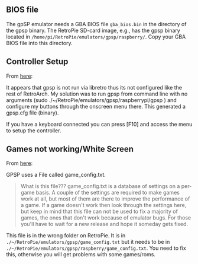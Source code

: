 ## BIOS file

The gpSP emulator needs a GBA BIOS file `gba_bios.bin` in the directory of the gpsp binary. The RetroPie SD-card image, e.g., has the gpsp binary located in `/home/pi/RetroPie/emulators/gpsp/raspberry/`. Copy your GBA BIOS file into this directory.

## Controller Setup

From [here](https://github.com/petrockblog/RetroPie-Setup/issues/193#issuecomment-19900909):

It appears that gpsp is not run via libretro thus its not configured like the rest of RetroArch. My solution was to run gpsp from command line with no arguments (sudo ./~/RetroPie/emulators/gpsp/raspberrypi/gpsp ) and configure my buttons through the onscreen menu there. This generated a gpsp.cfg file (binary).

If you have a keyboard connected you can press [F10] and access the menu to setup the controller.

## Games not working/White Screen

From [here](https://github.com/petrockblog/RetroPie-Setup/issues/218):

GPSP uses a File called game_config.txt.

> What is this file??? game_config.txt is a database of settings on a
per-game basis. A couple of the settings are required to make games
work at all, but most of them are there to improve the performance of
a game. If a game doesn't work then look through the settings here,
but keep in mind that this file can not be used to fix a majority of
games, the ones that don't work because of emulator bugs. For those
you'll have to wait for a new release and hope it someday gets fixed.

This file is in the wrong folder on RetroPie. It is in `./~/RetroPie/emulators/gpsp/game_config.txt` but it needs to be in `./~/RetroPie/emulators/gpsp/raspberry/game_config.txt`. You need to fix this, otherwise you will get problems with some games/roms.
